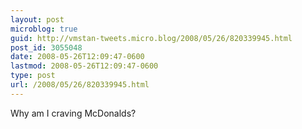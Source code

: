 ```yaml
---
layout: post
microblog: true
guid: http://vmstan-tweets.micro.blog/2008/05/26/820339945.html
post_id: 3055048
date: 2008-05-26T12:09:47-0600
lastmod: 2008-05-26T12:09:47-0600
type: post
url: /2008/05/26/820339945.html
---
```

Why am I craving McDonalds?
